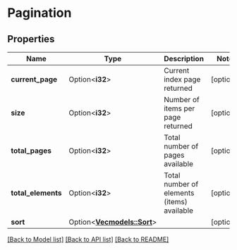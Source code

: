 # Pagination

## Properties

Name | Type | Description | Notes
------------ | ------------- | ------------- | -------------
**current_page** | Option<**i32**> | Current index page returned | [optional]
**size** | Option<**i32**> | Number of items per page returned | [optional]
**total_pages** | Option<**i32**> | Total number of pages available | [optional]
**total_elements** | Option<**i32**> | Total number of elements (items) available | [optional]
**sort** | Option<[**Vec<models::Sort>**](Sort.md)> |  | [optional]

[[Back to Model list]](../README.md#documentation-for-models) [[Back to API list]](../README.md#documentation-for-api-endpoints) [[Back to README]](../README.md)


